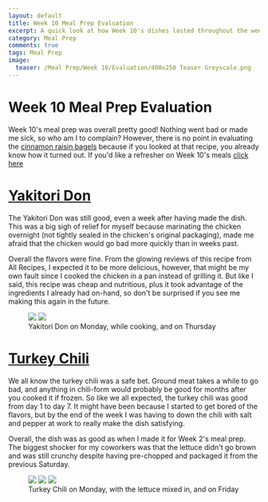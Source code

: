 ```yaml
---
layout: default
title: Week 10 Meal Prep Evaluation
excerpt: A quick look at how Week 10's dishes lasted throughout the week
category: Meal Prep
comments: true
tags: Meal Prep
image:
  teaser: /Meal Prep/Week 10/Evaluation/400x250 Teaser Greyscale.png
---
```

# Week 10 Meal Prep Evaluation

Week 10's meal prep was overall pretty good! Nothing went bad or made me sick, so who am I to complain? However, there is no point in evaluating the [cinnamon raisin bagels](http://underwriteyourlife.com/recipe%20failure/Cinnamon-Raisin-Bagels/) because if you looked at that recipe, you already know how it turned out. If you'd like a refresher on Week 10's meals [click here](http://underwriteyourlife.com/meal%20prep/Week-10-Meal-Prep/)

# [Yakitori Don](http://underwriteyourlife.com/recipe/Yakitori-Don/)

The Yakitori Don was still good, even a week after having made the dish. This was a big sigh of relief for myself because marinating the chicken overnight (not tightly sealed in the chicken's original packaging), made me afraid that the chicken would go bad more quickly than in weeks past. 

Overall the flavors were fine. From the glowing reviews of this recipe from All Recipes, I expected it to be more delicious, however, that might be my own fault since I cooked the chicken in a pan instead of grilling it. But like I said, this recipe was cheap and nutritious, plus it took advantage of the ingredients I already had on-hand, so don't be surprised if you see me making this again in the future. 

<figure class="half">
  <img src="{{ site.url }}/images/Meal Prep/Week 10/Evaluation/">
  <img src="{{ site.url }}/images/Meal Prep/Week 10/Evaluation/">
	<figcaption> Yakitori Don on Monday, while cooking, and on Thursday </figcaption>
</figure>

# [Turkey Chili](http://underwriteyourlife.com/recipe/Turkey-Chili/) 

We all know the turkey chili was a safe bet. Ground meat takes a while to go bad, and anything in chili-form would probably be good for months after you cooked it if frozen. So like we all expected, the turkey chili was good from day 1 to day 7. It might have been because I started to get bored of the flavors, but by the end of the week I was having to down the chili with salt and pepper at work to really make the dish satisfying. 

Overall, the dish was as good as when I made it for Week 2's meal prep. The biggest shocker for my coworkers was that the lettuce didn't go brown and was still crunchy despite having pre-chopped and packaged it from the previous Saturday. 

<figure class="third">
  <img src="{{ site.url }}/images/Meal Prep/Week 10/Evaluation/">
  <img src="{{ site.url }}/images/Meal Prep/Week 10/Evaluation/">
  <img src="{{ site.url }}/images/Meal Prep/Week 10/Evaluation/">
	<figcaption> Turkey Chili on Monday, with the lettuce mixed in, and on Friday </figcaption>
</figure>
